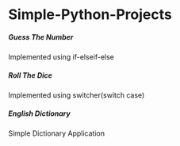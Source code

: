 # Simple-Python-Projects
##### Guess The Number
Implemented using if-elseif-else
##### Roll The Dice 
Implemented using switcher(switch case)
##### English Dictionary
Simple Dictionary Application
